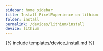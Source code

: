 ```yaml
---
sidebar: home_sidebar
title: Install PixelExperience on lithium
folder: install
permalink: /devices/lithium/install
device: lithium
---
```

{% include templates/device_install.md %}
